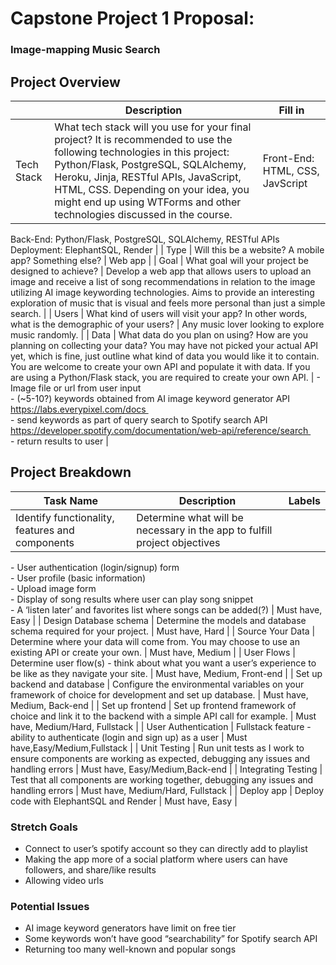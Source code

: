 # Capstone Project 1 Proposal:

### Image-mapping Music Search

## Project Overview

|   | Description | Fill in |
| --- | --- | --- |
| Tech Stack | What tech stack will you use for your final project? It is recommended to use the following technologies in this project: Python/Flask, PostgreSQL, SQLAlchemy, Heroku, Jinja, RESTful APIs, JavaScript, HTML, CSS. Depending on your idea, you might end up using WTForms and other technologies discussed in the course. | Front-End: HTML, CSS, JavScript   
Back-End: Python/Flask, PostgreSQL, SQLAlchemy, RESTful APIs   
Deployment: ElephantSQL, Render |
| Type | Will this be a website? A mobile app? Something else? | Web app |
| Goal | What goal will your project be designed to achieve? | Develop a web app that allows users to upload an image and receive a list of song recommendations in relation to the image utilizing AI image keywording technologies. Aims to provide an interesting exploration of music that is visual and feels more personal than just a simple search. |
| Users | What kind of users will visit your app? In other words, what is the demographic of your users? | Any music lover looking to explore music randomly. |
| Data | What data do you plan on using? How are you planning on collecting your data? You may have not picked your actual API yet, which is fine, just outline what kind of data you would like it to contain. You are welcome to create your own API and populate it with data. If you are using a Python/Flask stack, you are required to create your own API. | \- Image file or url from user input   
\- (~5-10?) keywords obtained from AI image keyword generator API https://labs.everypixel.com/docs   
\- send keywords as part of query search to Spotify search API https://developer.spotify.com/documentation/web-api/reference/search   
\- return results to user |

## Project Breakdown

| Task Name | Description | Labels |
| --- | --- | --- |
| Identify functionality, features and components | Determine what will be necessary in the app to fulfill project objectives   
\- User authentication (login/signup) form   
\- User profile (basic information)   
\- Upload image form   
\- Display of song results where user can play song snippet   
\- A ‘listen later’ and favorites list where songs can be added(?) | Must have, Easy |
| Design Database schema | Determine the models and database schema required for your project. | Must have, Hard |
| Source Your Data | Determine where your data will come from. You may choose to use an existing API or create your own. | Must have, Medium |
| User Flows | Determine user flow(s) - think about what you want a user’s experience to be like as they navigate your site. | Must have, Medium, Front-end |
| Set up backend and database | Configure the environmental variables on your framework of choice for development and set up database. | Must have, Medium, Back-end |
| Set up frontend | Set up frontend framework of choice and link it to the backend with a simple API call for example. | Must have, Medium/Hard, Fullstack |
| User Authentication | Fullstack feature - ability to authenticate (login and sign up) as a user | Must have,Easy/Medium,Fullstack |
| Unit Testing | Run unit tests as I work to ensure components are working as expected, debugging any issues and handling errors | Must have, Easy/Medium,Back-end |
| Integrating Testing | Test that all components are working together, debugging any issues and handling errors | Must have, Medium/Hard, Fullstack |
| Deploy app | Deploy code with ElephantSQL and Render | Must have, Easy |

### Stretch Goals

*   Connect to user’s spotify account so they can directly add to playlist
*   Making the app more of a social platform where users can have followers, and share/like results
*   Allowing video urls

### Potential Issues

*   AI image keyword generators have limit on free tier
*   Some keywords won’t have good “searchability” for Spotify search API
*   Returning too many well-known and popular songs
